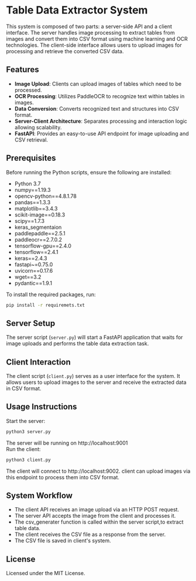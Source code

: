 # Table Data Extractor System

This system is composed of two parts: a server-side API and a client interface. The server handles image processing to extract tables from images and convert them into CSV format using machine learning and OCR technologies. The client-side interface allows users to upload images for processing and retrieve the converted CSV data.

## Features

- **Image Upload**: Clients can upload images of tables which need to be processed.
- **OCR Processing**: Utilizes PaddleOCR to recognize text within tables in images.
- **Data Conversion**: Converts recognized text and structures into CSV format.
- **Server-Client Architecture**: Separates processing and interaction logic allowing scalability.
- **FastAPI**: Provides an easy-to-use API endpoint for image uploading and CSV retrieval.

## Prerequisites

Before running the Python scripts, ensure the following are installed:

- Python 3.7
- numpy==1.19.3
- opencv-python==4.8.1.78
- pandas==1.3.3
- matplotlib==3.4.3
- scikit-image==0.18.3
- scipy==1.7.3
- keras_segmentaion
- paddlepaddle==2.5.1
- paddleocr==2.7.0.2
- tensorflow-gpu==2.4.0
- tensorflow==2.4.1
- keras==2.4.3
- fastapi~=0.75.0
- uvicorn==0.17.6
- wget==3.2
- pydantic==1.9.1

To install the required packages, run:

```bash
pip install -r requiremets.txt
```

## Server Setup

The server script (`server.py`) will start a FastAPI application that waits for image uploads and performs the table data extraction task.

## Client Interaction

The client script (`client.py`) serves as a user interface for the system. It allows users to upload images to the server and receive the extracted data in CSV format.

## Usage Instructions

Start the server:

```bash
python3 server.py
```

The server will be running on http://localhost:9001  
Run the client:
```bash
python3 client.py
```

The client will connect to http://localhost:9002. client can upload images via this endpoint to process them into CSV format.  

## System Workflow  

- The client API receives an image upload via an HTTP POST request.
- The server API accepts the image from the client and processes it.
- The csv_generater function is called within the server script,to extract table data.
- The client receives the CSV file as a response from the server.
- The CSV file is saved in client's system. 

## License
Licensed under the MIT License.
